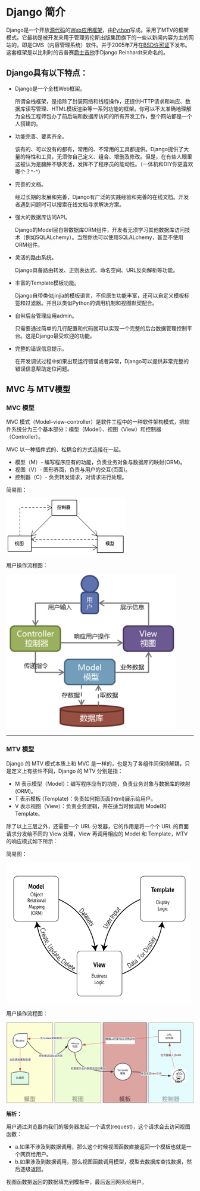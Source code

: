 # Django 简介

Django是一个开放[源代码](https://baike.baidu.com/item/源代码/3814213)的[Web应用框架](https://baike.baidu.com/item/Web应用框架/4262233)，由[Python](https://baike.baidu.com/item/Python/407313)写成。采用了MTV的框架模式。它最初是被开发来用于管理劳伦斯出版集团旗下的一些以新闻内容为主的网站的，即是CMS（内容管理系统）软件。并于2005年7月在[BSD许可证](https://baike.baidu.com/item/BSD许可证/10642412)下发布。这套框架是以比利时的吉普赛[爵士吉他](https://baike.baidu.com/item/爵士吉他/4696201)手Django Reinhardt来命名的。

## Django具有以下特点：

- Django是一个全栈Web框架。

  所谓全栈框架，是指除了封装网络和线程操作，还提供HTTP请求和响应、数据库读写管理、HTML模板渲染等一系列功能的框架。你可以不太准确地理解为全栈工程师包办了前后端和数据库访问的所有开发工作，整个网站都是一个人搭建的。

- 功能完善、要素齐全。

  该有的、可以没有的都有，常用的、不常用的工具都提供。Django提供了大量的特性和工具，无须你自己定义、组合、增删及修改。但是，在有些人眼里这被认为是臃肿不够灵活，发挥不了程序员的能动性。（一体机和DIY你更喜欢哪个？^-^）

- 完善的文档。

  经过长期的发展和完善，Django有广泛的实践经验和完善的在线文档。开发者遇到问题时可以搜索在线文档寻求解决方案。

- 强大的数据库访问API。

  Django的Model层自带数据库ORM组件，开发者无须学习其他数据库访问技术（例如SQLALchemy）。当然你也可以使用SQLALchemy，甚至不使用ORM组件。

- 灵活的路由系统。

  Django具备路由转发、正则表达式、命名空间、URL反向解析等功能。

- 丰富的Template模板功能。

  Django自带类似jinjia的模板语言，不但原生功能丰富，还可以自定义模板标签和过滤器。并且以类似Python的调用机制和视图默契配合。

- 自带后台管理应用admin。

  只需要通过简单的几行配置和代码就可以实现一个完整的后台数据管理控制平台。这是Django最受欢迎的功能。

- 完整的错误信息提示。

  在开发调试过程中如果出现运行错误或者异常，Django可以提供非常完整的错误信息帮助定位问题。

## MVC 与 MTV模型

### MVC 模型

MVC 模式（Model–view–controller）是软件工程中的一种软件架构模式，把软件系统分为三个基本部分：模型（Model）、视图（View）和控制器（Controller）。

MVC 以一种插件式的、松耦合的方式连接在一起。

- 模型（M）- 编写程序应有的功能，负责业务对象与数据库的映射(ORM)。
- 视图（V）- 图形界面，负责与用户的交互(页面)。
- 控制器（C）- 负责转发请求，对请求进行处理。

简易图：

![img](0Django%E7%AE%80%E4%BB%8B.assets/ModelViewControllerDiagramZh.png)

用户操作流程图：

![img](0Django%E7%AE%80%E4%BB%8B.assets/1589776521-2356-JxrlTyMyPgYnQpOV.png)

------

### MTV 模型

Django 的 MTV 模式本质上和 MVC 是一样的，也是为了各组件间保持解耦，只是定义上有些许不同，Django 的 MTV 分别是指：

- M 表示模型（Model）：编写程序应有的功能，负责业务对象与数据库的映射(ORM)。
- T 表示模板 (Template)：负责如何把页面(html)展示给用户。
- V 表示视图（View）：负责业务逻辑，并在适当时候调用 Model和 Template。

除了以上三层之外，还需要一个 URL 分发器，它的作用是将一个个 URL 的页面请求分发给不同的 View 处理，View 再调用相应的 Model 和 Template，MTV 的响应模式如下所示：

简易图：

![img](0Django%E7%AE%80%E4%BB%8B.assets/MTV-Diagram.png)

用户操作流程图：

![img](0Django%E7%AE%80%E4%BB%8B.assets/1589777036-2760-fs1oSv4dOWAwC5yW.png)

**解析：**

用户通过浏览器向我们的服务器发起一个请求(request)，这个请求会去访问视图函数：

- a.如果不涉及到数据调用，那么这个时候视图函数直接返回一个模板也就是一个网页给用户。
- b.如果涉及到数据调用，那么视图函数调用模型，模型去数据库查找数据，然后逐级返回。

视图函数把返回的数据填充到模板中，最后返回网页给用户。